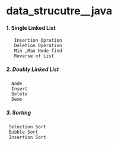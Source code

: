 # data_strucutre__java

#### 1. Single Linked List
       Insertion Opration
       Deletion Operation
       Min ,Max Node find
       Reverse of List
       
##### 2. Doubly Linked List
      Node
      Insert
      Delete
      Demo
      
##### 3. Sorting
     Selection Sort
     Bubble Sort
     Insertion Sort
     
